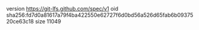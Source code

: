 version https://git-lfs.github.com/spec/v1
oid sha256:fd7d0a81617a79f4ba422550e62727f6d0bd56a526d65fab6b0937520ce63c18
size 11049
